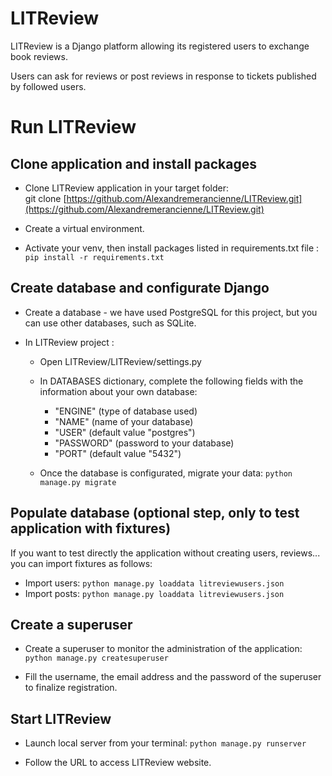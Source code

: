 # LITReview

LITReview is a Django platform allowing its registered users to exchange book reviews.

Users can ask for reviews or post reviews in response to tickets published by followed users.

# Run LITReview

## Clone application and install packages

* Clone LITReview application in your target folder:  
git clone [https://github.com/Alexandremerancienne/LITReview.git](https://github.com/Alexandremerancienne/LITReview.git)

* Create a virtual environment.

* Activate your venv, then install packages listed in requirements.txt file : `pip install -r requirements.txt`

## Create database and configurate Django

* Create a database - we have used PostgreSQL for this project, but you can use other databases, such as SQLite.

* In LITReview project :

  * Open LITReview/LITReview/settings.py

  * In DATABASES dictionary, complete the following fields with the information about your own database:

    * "ENGINE" (type of database used)
    * "NAME" (name of your database)
    * "USER" (default value "postgres")
    * "PASSWORD" (password to your database)
    * "PORT" (default value "5432")

  * Once the database is configurated, migrate your data: `python manage.py migrate`

## Populate database (optional step, only to test application with fixtures)

If you want to test directly the application without creating users, reviews... you can import fixtures as follows:

* Import users: `python manage.py loaddata litreviewusers.json`
* Import posts: `python manage.py loaddata litreviewusers.json`

## Create a superuser 

* Create a superuser to monitor the administration of the application: `python manage.py createsuperuser`

* Fill the username, the email address and the password of the superuser to finalize registration.

## Start LITReview

* Launch local server from your terminal: `python manage.py runserver`

* Follow the URL to access LITReview website. 
